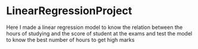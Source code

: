 # LinearRegressionProject
Here I made a linear regression model to know the relation between the hours of studying and the score of student at the exams and test the model to know the best number of hours to get high marks
